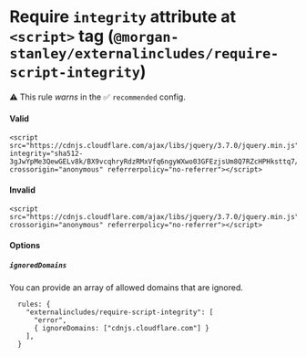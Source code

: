 # Require `integrity` attribute at `<script>` tag (`@morgan-stanley/externalincludes/require-script-integrity`)

<!-- end auto-generated rule header -->

⚠️ This rule _warns_ in the ✅ `recommended` config.

#### Valid

```
<script src="https://cdnjs.cloudflare.com/ajax/libs/jquery/3.7.0/jquery.min.js" integrity="sha512-3gJwYpMe3QewGELv8k/BX9vcqhryRdzRMxVfq6ngyWXwo03GFEzjsUm8Q7RZcHPHksttq7/GFoxjCVUjkjvPdw==" crossorigin="anonymous" referrerpolicy="no-referrer"></script>
```

#### Invalid
```
<script src="https://cdnjs.cloudflare.com/ajax/libs/jquery/3.7.0/jquery.min.js" crossorigin="anonymous" referrerpolicy="no-referrer"></script>
```

#### Options

##### `ignoredDomains`

You can provide an array of allowed domains that are ignored.

```
  rules: {
    "externalincludes/require-script-integrity": [
      "error",
      { ignoreDomains: ["cdnjs.cloudflare.com"] }
    ],
  }
```
